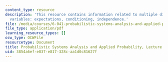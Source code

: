 ```yaml
---
content_type: resource
description: 'This resource contains information related to multiple discrete random
  variables: expectations, conditioning, independence.'
file: /media/courses/6-041-probabilistic-systems-analysis-and-applied-probability-fall-2010/3854a6efe837e817328caa1d0c81627f_MIT6_041F10_L07.pdf
file_type: application/pdf
learning_resource_types: []
ocw_type: OCWFile
resourcetype: Document
title: Probabilistic Systems Analysis and Applied Probability, Lecture 7
uid: 3854a6ef-e837-e817-328c-aa1d0c81627f
---
```

